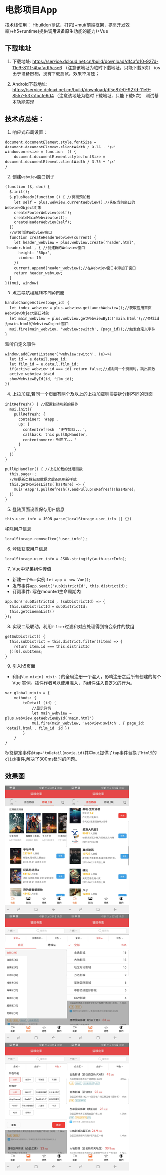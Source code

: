 # 电影项目App
技术栈使用： Hbuilder(测试、打包)+mui(前端框架，提高开发效率)+h5+runtime(提供调用设备原生功能的能力)+Vue

## 下载地址
1. 下载地址: https://service.dcloud.net.cn/build/download/df4afd10-927d-11e9-8111-4bafadf5a5e6 （注意该地址为临时下载地址，只能下载5次）
ios 由于设备限制，没有下载测试，效果不清楚；

2. Android下载地址: https://service.dcloud.net.cn/build/download/df5e87e0-927d-11e9-8557-537a1bcfe6d4 （注意该地址为临时下载地址，只能下载5次）
测试基本功能实现

## 技术点总结：
1. 响应式布局设置：
```
document.documentElement.style.fontSize = document.documentElement.clientWidth / 3.75 + 'px'
window.onresize = function  () {
	document.documentElement.style.fontSize = document.documentElement.clientWidth / 3.75 + 'px'
}
```

2. 创建`webview`窗口例子
```
(function ($, doc) {
  $.init();
  $.plusReady(function () { //页面预加载
    let self = plus.webview.currentWebview();//获取当前窗口的WebviewObject对象
    createFooterWebview(self);
    createMainWebview(self);
    createHeaderWebview(self);
  })
  //封装创建Webview窗口
  function createHeaderWebview(current) {
    let header_webview = plus.webview.create('header.html', 'header.html', { //创建新的Webview窗口
      height: '50px',
      zindex: 10
    })
    current.append(header_webview);//在Webview窗口中添加子窗口
    return header_webview;
  }
})(mui, window)
```

3. 点击导航栏跳转不同的页面
```
handleChangeActive(page_id) {
  let index_webview = plus.webview.getLaunchWebview();//获取应用首页WebviewObject窗口对象
  let main_webview = plus.webview.getWebviewById('main.html');//查找id为main.html的WebviewObject窗口
  mui.fire(main_webview, 'webview:switch', {page_id});//触发自定义事件
}
```
监听自定义事件
```
window.addEventListener('webview:switch', (e)=>{
  let id = e.detail.page_id;
  let film_id = e.detail.film_id;
  if(active_webview_id === id) return false;//点击同一个页面时，跳出函数
  active_webview_id=id;
  showWebviewById(id, film_id);
})
```

4. 上拉加载,若同一个页面有两个及以上的上拉加载则需要拆分到不同的页面
```
initRefresh() { //配置拉动刷新的操作
  mui.init({
    pullRefresh: {
      container: '#app',
      up: {
        contentrefresh: '正在加载...',
        callback: this.pullUpHandler,
        contentnomore:'到底了。。。'
      }
    }
  })
}
```
```
pullUpHandler() { //上拉加载的处理函数
  this.page++;
  //根据新页数获取数据之后还原刷新样式
  this.getMoviesLists((hasMore) => {
    mui('#app').pullRefresh().endPullupToRefresh(!hasMore);
  })
}
```

5. 登陆页面设置保存用户信息
```
this.user_info = JSON.parse(localStorage.user_info || {})
```
移除用户信息
```
localStorage.removeItem('user_info');
```

6. 登陆获取用户信息
```
localStorage.user_info = JSON.stringify(auth.userInfo);
```

7. Vue中兄弟组件传值
* 新建一个`Vue`实例:`let app = new Vue();`
* 发布事件`app.$emit('subDistrictId', this.districtId);`
* 订阅事件: 写在mounted生命周期内
```
app.$on('subDistrictId', (subDistrictId) => {
  this.subDistrictId = subDistrictId;
  this.getCinemaList();
});
```
8. 实现二级联动，利用`filter`过滤和对应处理得到符合条件的数组
```
getSubDistrict() {
  this.subDistrict = this.district.filter((item) => {
    return item.id === this.districtId
  })[0].subItems;
}
```

9. 引入h5页面
* 利用`Vue.mixin( mixin )`的全局注册一个混入，影响注册之后所有创建的每个 Vue 实例。插件作者可以使用混入，向组件注入自定义的行为。
```
var global_mixin = {
	methods: {
		toDetail (id) {
			//显示详情
			let main_webview = plus.webview.getWebviewById('main.html')
			mui.fire(main_webview, 'webview:switch', { page_id: 'detail.html', film_id: id })				
		}
	}
}
```
标签绑定事件`@tap="toDetail(movie.id)`其中`mui`提供了`tap`事件替换了`html5`的`click`事件,解决了300ms延时的问题。


## 效果图
<img src="https://github.com/Melody523/film-app/blob/master/images/%E6%95%88%E6%9E%9C%E5%9B%BE/index_1.jpg" width="200"><img src="https://github.com/Melody523/film-app/blob/master/images/%E6%95%88%E6%9E%9C%E5%9B%BE/index_2.jpg" width="200"><img src="https://github.com/Melody523/film-app/blob/master/images/%E6%95%88%E6%9E%9C%E5%9B%BE/cinema_1.jpg" width="200"><img src="https://github.com/Melody523/film-app/blob/master/images/%E6%95%88%E6%9E%9C%E5%9B%BE/cinema_2.jpg" width="200"><img src="https://github.com/Melody523/film-app/blob/master/images/%E6%95%88%E6%9E%9C%E5%9B%BE/cinema_3.jpg" width="200"><img src="https://github.com/Melody523/film-app/blob/master/images/%E6%95%88%E6%9E%9C%E5%9B%BE/cinema_4.jpg" width="200">



